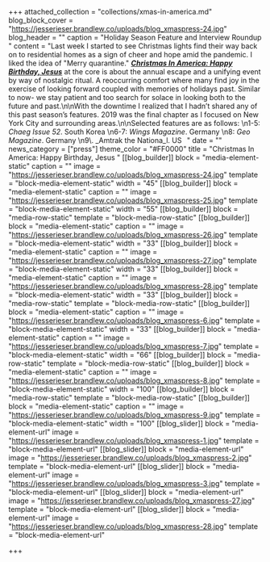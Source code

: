 +++
attached_collection = "collections/xmas-in-america.md"
blog_block_cover = "https://jesserieser.brandlew.co/uploads/blog_xmaspress-24.jpg"
blog_header = ""
caption = "Holiday Season Feature and Interview Roundup "
content = "Last week I started to see Christmas lights find their way back on to residential homes as a sign of cheer and hope amid the pandemic. I liked the idea of \"Merry quarantine.\" [**_Christmas In America: Happy Birthday, Jesus_**](https://jesserieser.com/projects/christmas-in-america/) at the core is about the annual escape and a unifying event by way of nostalgic ritual. A reoccurring comfort where many find joy in the exercise of looking forward coupled with memories of holidays past. Similar to now- we stay patient and too search for solace in looking both to the future and past.\n\nWith the downtime I realized that I hadn’t shared any of this past season’s features. 2019 was the final chapter as I focused on New York City and surrounding areas.\n\nSelected features are as follows:  \n1-5: _Chaeg Issue 52_. South Korea  \n6-7: _Wings Magazine_. Germany  \n8: _Geo Magazine_. Germany  \n9\\. _Amtrak the Nationa_l. US⁠⠀"
date = ""
news_category = ["press"]
theme_color = "#FF0000"
title = "Christmas In America: Happy Birthday, Jesus "
[[blog_builder]]
block = "media-element-static"
caption = ""
image = "https://jesserieser.brandlew.co/uploads/blog_xmaspress-24.jpg"
template = "block-media-element-static"
width = "45"
[[blog_builder]]
block = "media-element-static"
caption = ""
image = "https://jesserieser.brandlew.co/uploads/blog_xmaspress-25.jpg"
template = "block-media-element-static"
width = "55"
[[blog_builder]]
block = "media-row-static"
template = "block-media-row-static"
[[blog_builder]]
block = "media-element-static"
caption = ""
image = "https://jesserieser.brandlew.co/uploads/blog_xmaspress-26.jpg"
template = "block-media-element-static"
width = "33"
[[blog_builder]]
block = "media-element-static"
caption = ""
image = "https://jesserieser.brandlew.co/uploads/blog_xmaspress-27.jpg"
template = "block-media-element-static"
width = "33"
[[blog_builder]]
block = "media-element-static"
caption = ""
image = "https://jesserieser.brandlew.co/uploads/blog_xmaspress-28.jpg"
template = "block-media-element-static"
width = "33"
[[blog_builder]]
block = "media-row-static"
template = "block-media-row-static"
[[blog_builder]]
block = "media-element-static"
caption = ""
image = "https://jesserieser.brandlew.co/uploads/blog_xmaspress-6.jpg"
template = "block-media-element-static"
width = "33"
[[blog_builder]]
block = "media-element-static"
caption = ""
image = "https://jesserieser.brandlew.co/uploads/blog_xmaspress-7.jpg"
template = "block-media-element-static"
width = "66"
[[blog_builder]]
block = "media-row-static"
template = "block-media-row-static"
[[blog_builder]]
block = "media-element-static"
caption = ""
image = "https://jesserieser.brandlew.co/uploads/blog_xmaspress-8.jpg"
template = "block-media-element-static"
width = "100"
[[blog_builder]]
block = "media-row-static"
template = "block-media-row-static"
[[blog_builder]]
block = "media-element-static"
caption = ""
image = "https://jesserieser.brandlew.co/uploads/blog_xmaspress-9.jpg"
template = "block-media-element-static"
width = "100"
[[blog_slider]]
block = "media-element-url"
image = "https://jesserieser.brandlew.co/uploads/blog_xmaspress-1.jpg"
template = "block-media-element-url"
[[blog_slider]]
block = "media-element-url"
image = "https://jesserieser.brandlew.co/uploads/blog_xmaspress-2.jpg"
template = "block-media-element-url"
[[blog_slider]]
block = "media-element-url"
image = "https://jesserieser.brandlew.co/uploads/blog_xmaspress-3.jpg"
template = "block-media-element-url"
[[blog_slider]]
block = "media-element-url"
image = "https://jesserieser.brandlew.co/uploads/blog_xmaspress-27.jpg"
template = "block-media-element-url"
[[blog_slider]]
block = "media-element-url"
image = "https://jesserieser.brandlew.co/uploads/blog_xmaspress-28.jpg"
template = "block-media-element-url"

+++
